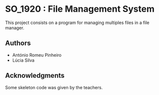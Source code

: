 # SO_1920 : File Management System

This project consists on a program for managing multiples files in a file manager.

## Authors

* António Romeu Pinheiro
* Lúcia Silva

## Acknowledgments

Some skeleton code was given by the teachers.  
